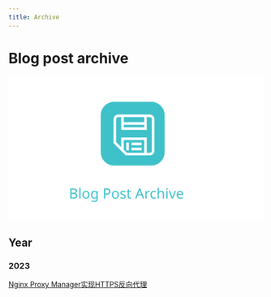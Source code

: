 ```yaml
---
title: Archive
---
```


# Blog post archive

<img src="./public/archive.svg" style="background:#13212e" alt="archive cover"/>

## Year
### 2023

[Nginx Proxy Manager实现HTTPS反向代理](/posts/nginx-proxy-manager)
